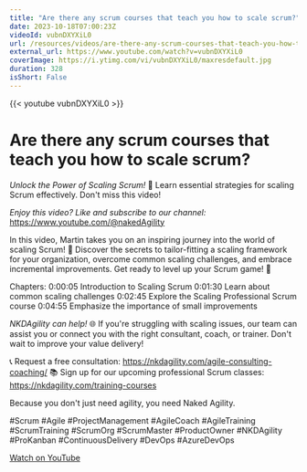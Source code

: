```yaml
---
title: "Are there any scrum courses that teach you how to scale scrum?"
date: 2023-10-18T07:00:23Z
videoId: vubnDXYXiL0
url: /resources/videos/are-there-any-scrum-courses-that-teach-you-how-to-scale-scrum-
external_url: https://www.youtube.com/watch?v=vubnDXYXiL0
coverImage: https://i.ytimg.com/vi/vubnDXYXiL0/maxresdefault.jpg
duration: 328
isShort: False
---
```


{{< youtube vubnDXYXiL0 >}}

# Are there any scrum courses that teach you how to scale scrum?

_Unlock the Power of Scaling Scrum!_ 🚀 Learn essential strategies for scaling Scrum effectively. Don't miss this video!

_Enjoy this video? Like and subscribe to our channel:_ https://www.youtube.com/@nakedAgility

In this video, Martin takes you on an inspiring journey into the world of scaling Scrum! 🌟 Discover the secrets to tailor-fitting a scaling framework for your organization, overcome common scaling challenges, and embrace incremental improvements. Get ready to level up your Scrum game! 🔑

Chapters:
0:00:05 Introduction to Scaling Scrum
0:01:30 Learn about common scaling challenges
0:02:45 Explore the Scaling Professional Scrum course
0:04:55 Emphasize the importance of small improvements

_NKDAgility can help!_ 🌐 If you're struggling with scaling issues, our team can assist you or connect you with the right consultant, coach, or trainer. Don't wait to improve your value delivery!

📞 Request a free consultation: https://nkdagility.com/agile-consulting-coaching/
📚 Sign up for our upcoming professional Scrum classes: https://nkdagility.com/training-courses

Because you don't just need agility, you need Naked Agility.

#Scrum #Agile #ProjectManagement #AgileCoach #AgileTraining #ScrumTraining #ScrumOrg #ScrumMaster #ProductOwner #NKDAgility #ProKanban #ContinuousDelivery #DevOps #AzureDevOps

[Watch on YouTube](https://www.youtube.com/watch?v=vubnDXYXiL0)
